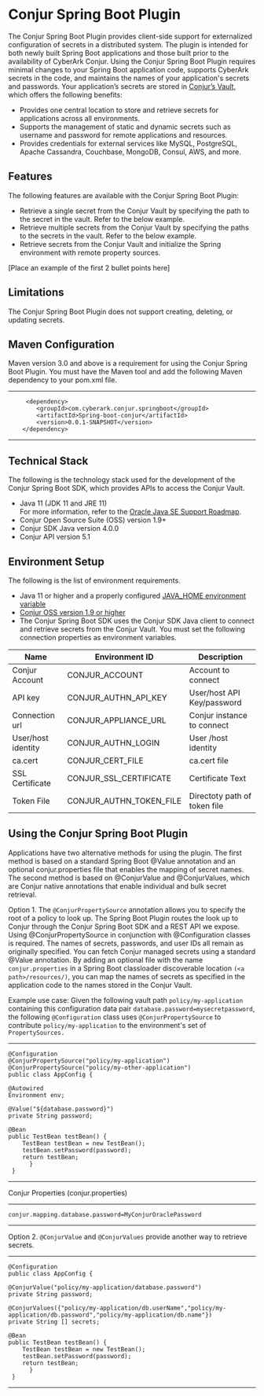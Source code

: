 
# Conjur Spring Boot Plugin

The Conjur Spring Boot Plugin provides client-side support for externalized configuration of secrets in a distributed system. The plugin is intended for both newly built Spring Boot applications and those built prior to the availability of CyberArk Conjur. Using the Conjur Spring Boot Plugin requires minimal changes to your Spring Boot application code, supports CyberArk secrets in the code, and maintains the names of your application's secrets and passwords. Your application’s secrets are stored in [Conjur’s Vault](https://www.conjur.org/), which offers the following benefits:

* Provides one central location to store and retrieve secrets for applications across all environments. 
* Supports the management of static and dynamic secrets such as username and password for remote applications and resources.  
* Provides credentials for external services like MySQL, PostgreSQL, Apache Cassandra, Couchbase, MongoDB, Consul, AWS, and more. 


## Features

The following features are available with the Conjur Spring Boot Plugin: 

* Retrieve a single secret from the Conjur Vault by specifying the path to the secret in the vault. Refer to the below example.
* Retrieve multiple secrets from the Conjur Vault by specifying the paths to the secrets in the vault. Refer to the below example.
* Retrieve secrets from the Conjur Vault and initialize the Spring environment with remote property sources.

[Place an example of the first 2 bullet points here]


## Limitations

The Conjur Spring Boot Plugin does not support creating, deleting, or updating secrets.


## Maven Configuration

Maven version 3.0 and above is a requirement for using the Conjur Spring Boot Plugin. You must have the Maven tool and add the following Maven dependency to your pom.xml file.   

---
   
         <dependency>
            <groupId>com.cyberark.conjur.springboot</groupId>
            <artifactId>Spring-boot-conjur</artifactId>
            <version>0.0.1-SNAPSHOT</version>
        </dependency>

 ---   

## Technical Stack

The following is the technology stack used for the development of the Conjur Spring Boot SDK, which provides APIs to access the Conjur Vault. 

*	Java 11 (JDK 11 and JRE 11)   
	For more information, refer to the [Oracle Java SE Support Roadmap](https://www.oracle.com/java/technologies/java-se-support-roadmap.html).
*	Conjur Open Source Suite (OSS) version 1.9+
*	Conjur SDK Java version 4.0.0
*	Conjur API version 5.1

## Environment Setup

The following is the list of environment requirements.

* Java 11 or higher and a properly configured [JAVA_HOME environment variable](https://docs.oracle.com/en/cloud/saas/enterprise-performance-management-common/diepm/epm_set_java_home_104x6dd63633_106x6dd6441c.html)      
* [Conjur OSS version 1.9 or higher](https://www.conjur.org/get-started/quick-start/oss-environment/)
* The Conjur Spring Boot SDK uses the Conjur SDK Java client to connect and retrieve secrets from the Conjur Vault. You must set the following connection properties as environment variables.

|            Name   | Environment ID            |   Description                 | 
| ------------------ | ------------------       |   -----------------------     |
| Conjur Account     | CONJUR_ACCOUNT           |   Account to connect          |
| API key            | CONJUR_AUTHN_API_KEY     |   User/host API Key/password  |
| Connection url     | CONJUR_APPLIANCE_URL     |   Conjur instance to connect  |
| User/host identity | CONJUR_AUTHN_LOGIN       |   User /host identity         |
| ca.cert            | CONJUR_CERT_FILE         |   ca.cert file                |              
| SSL Certificate    | CONJUR_SSL_CERTIFICATE   |   Certificate Text            |
| Token File         | CONJUR_AUTHN_TOKEN_FILE  |   Directoty path of token file|

## Using the Conjur Spring Boot Plugin

Applications have two alternative methods for using the plugin. The first method is based on a standard Spring Boot @Value annotation and an optional conjur.properties file that enables the mapping of secret names. The second method is based on @ConjurValue and @ConjurValues, which are Conjur native annotations that enable individual and bulk secret retrieval.

Option 1. The `@ConjurPropertySource` annotation allows you to specify the root of a policy to look up. The Spring Boot Plugin routes the look up to Conjur through the Conjur Spring Boot SDK and a REST API we expose. Using @ConjurPropertySource in conjunction with @Configuration classes is required. The names of secrets, passwords, and user IDs all remain as originally specified. You can fetch Conjur managed secrets using a standard @Value annotation. By adding an optional file with the name `conjur.properties` in a Spring Boot classloader discoverable location `(<a path>/resources/)`, you can map the names of secrets as specified in the application code to the names stored in the Conjur Vault. 

 Example use case: Given the following vault path `policy/my-application` containing this configuration data pair `database.password=mysecretpassword`, the following `@Configuration` class uses `@ConjurPropertySource` to contribute `policy/my-application` to the environment's set of `PropertySources.`


----
    @Configuration
    @ConjurPropertySource("policy/my-application")
    @ConjurPropertySource("policy/my-other-application")
    public class AppConfig {

    @Autowired 
    Environment env;

    @Value("${database.password}")
	private String password;

    @Bean
    public TestBean testBean() {
        TestBean testBean = new TestBean();
        testBean.setPassword(password);
        return testBean;
          }
     }
----
 
Conjur Properties (conjur.properties)

----
    conjur.mapping.database.password=MyConjurOraclePassword
----


Option 2. `@ConjurValue` and `@ConjurValues` provide another way to retrieve secrets.

----
    @Configuration
    public class AppConfig {

    @ConjurValue("policy/my-application/database.password")
	private String password;

    @ConjurValues({"policy/my-application/db.userName","policy/my-application/db.password","policy/my-application/db.name"})
    private String [] secrets;

    @Bean
    public TestBean testBean() {
        TestBean testBean = new TestBean();
        testBean.setPassword(password);
        return testBean;
          }
     }
----




